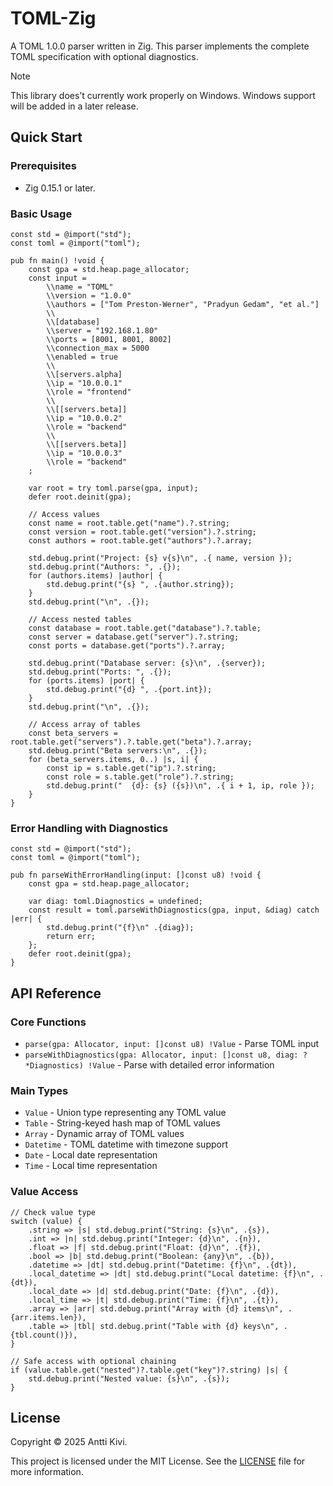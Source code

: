 # TOML-Zig

A TOML 1.0.0 parser written in Zig. This parser implements the complete TOML
specification with optional diagnostics.

> [!NOTE]
> This library does&rsquo;t currently work properly on Windows. Windows support
> will be added in a later release.

## Quick Start

### Prerequisites

- Zig 0.15.1 or later.

### Basic Usage

```zig
const std = @import("std");
const toml = @import("toml");

pub fn main() !void {
    const gpa = std.heap.page_allocator;
    const input =
        \\name = "TOML"
        \\version = "1.0.0"
        \\authors = ["Tom Preston-Werner", "Pradyun Gedam", "et al."]
        \\
        \\[database]
        \\server = "192.168.1.80"
        \\ports = [8001, 8001, 8002]
        \\connection_max = 5000
        \\enabled = true
        \\
        \\[servers.alpha]
        \\ip = "10.0.0.1"
        \\role = "frontend"
        \\
        \\[[servers.beta]]
        \\ip = "10.0.0.2"
        \\role = "backend"
        \\
        \\[[servers.beta]]
        \\ip = "10.0.0.3"
        \\role = "backend"
    ;

    var root = try toml.parse(gpa, input);
    defer root.deinit(gpa);

    // Access values
    const name = root.table.get("name").?.string;
    const version = root.table.get("version").?.string;
    const authors = root.table.get("authors").?.array;

    std.debug.print("Project: {s} v{s}\n", .{ name, version });
    std.debug.print("Authors: ", .{});
    for (authors.items) |author| {
        std.debug.print("{s} ", .{author.string});
    }
    std.debug.print("\n", .{});

    // Access nested tables
    const database = root.table.get("database").?.table;
    const server = database.get("server").?.string;
    const ports = database.get("ports").?.array;

    std.debug.print("Database server: {s}\n", .{server});
    std.debug.print("Ports: ", .{});
    for (ports.items) |port| {
        std.debug.print("{d} ", .{port.int});
    }
    std.debug.print("\n", .{});

    // Access array of tables
    const beta_servers = root.table.get("servers").?.table.get("beta").?.array;
    std.debug.print("Beta servers:\n", .{});
    for (beta_servers.items, 0..) |s, i| {
        const ip = s.table.get("ip").?.string;
        const role = s.table.get("role").?.string;
        std.debug.print("  {d}: {s} ({s})\n", .{ i + 1, ip, role });
    }
}
```

### Error Handling with Diagnostics

```zig
const std = @import("std");
const toml = @import("toml");

pub fn parseWithErrorHandling(input: []const u8) !void {
    const gpa = std.heap.page_allocator;

    var diag: toml.Diagnostics = undefined;
    const result = toml.parseWithDiagnostics(gpa, input, &diag) catch |err| {
        std.debug.print("{f}\n" .{diag});
        return err;
    };
    defer root.deinit(gpa);
}
```

## API Reference

### Core Functions

- `parse(gpa: Allocator, input: []const u8) !Value` - Parse TOML input
- `parseWithDiagnostics(gpa: Allocator, input: []const u8, diag: ?*Diagnostics) !Value` -
  Parse with detailed error information

### Main Types

- `Value` - Union type representing any TOML value
- `Table` - String-keyed hash map of TOML values
- `Array` - Dynamic array of TOML values
- `Datetime` - TOML datetime with timezone support
- `Date` - Local date representation
- `Time` - Local time representation

### Value Access

```zig
// Check value type
switch (value) {
    .string => |s| std.debug.print("String: {s}\n", .{s}),
    .int => |n| std.debug.print("Integer: {d}\n", .{n}),
    .float => |f| std.debug.print("Float: {d}\n", .{f}),
    .bool => |b| std.debug.print("Boolean: {any}\n", .{b}),
    .datetime => |dt| std.debug.print("Datetime: {f}\n", .{dt}),
    .local_datetime => |dt| std.debug.print("Local datetime: {f}\n", .{dt}),
    .local_date => |d| std.debug.print("Date: {f}\n", .{d}),
    .local_time => |t| std.debug.print("Time: {f}\n", .{t}),
    .array => |arr| std.debug.print("Array with {d} items\n", .{arr.items.len}),
    .table => |tbl| std.debug.print("Table with {d} keys\n", .{tbl.count()}),
}

// Safe access with optional chaining
if (value.table.get("nested")?.table.get("key")?.string) |s| {
    std.debug.print("Nested value: {s}\n", .{s});
}
```

## License

Copyright &copy; 2025 Antti Kivi.

This project is licensed under the MIT License. See the [LICENSE](LICENSE) file
for more information.
